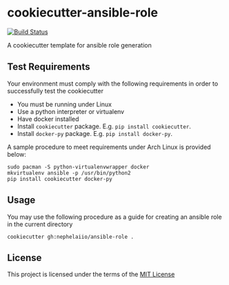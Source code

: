 cookiecutter-ansible-role
=========================
[![Build Status](https://github.com/nephelaiio/cookiecutter-ansible-role/workflows/CI/badge.svg)](https://github.com/nephelaiio/cookiecutter-ansible-role/actions)

A cookiecutter template for ansible role generation

Test Requirements
-----------------
Your environment must comply with the following requirements in order to successfully test the cookiecutter
  * You must be running under Linux
  * Use a python interpreter or virtualenv
  * Have docker installed
  * Install `cookiecutter` package. E.g. `pip install cookiecutter`.
  * Install `docker-py` package. E.g. `pip install docker-py`.

A sample procedure to meet requirements under Arch Linux is provided below:
```
sudo pacman -S python-virtualenvwrapper docker
mkvirtualenv ansible -p /usr/bin/python2
pip install cookiecutter docker-py
```

Usage
-----
You may use the following procedure as a guide for creating an ansible role in the current directory
```
cookiecutter gh:nephelaiio/ansible-role .
```

License
-------
This project is licensed under the terms of the [MIT License](/LICENSE)
